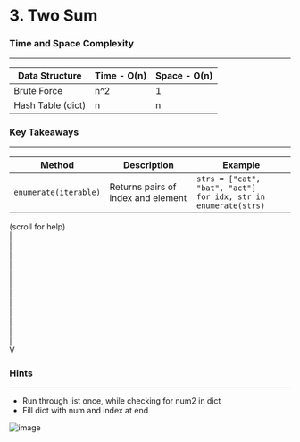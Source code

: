 # 3. Two Sum

### Time and Space Complexity
---
| Data Structure | Time - O(n) | Space - O(n) | 
|--- |--- |--- | 
| Brute Force | n^2 | 1 | 
| Hash Table (dict) | n | n |

### Key Takeaways
---
| Method | Description | Example | 
|--- |--- |--- | 
| `enumerate(iterable)` | Returns pairs of index and element | `strs = ["cat", "bat", "act"]` <br /> `for idx, str in enumerate(strs)` | 

(scroll for help) <br />
| <br />
|<br />
|<br />
|<br />
|<br />
|<br />
|<br />
|<br />
|<br />
|<br />
|<br />
|<br />
V
 
### Hints
---
- Run through list once, while checking for num2 in dict
- Fill dict with num and index at end

![image](https://github.com/user-attachments/assets/e98e3273-e49e-4763-9ee6-6e57b707bbc6)
